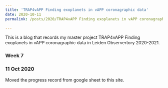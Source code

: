 ```yaml
---
title: 'TRAP4vAPP Finding exoplanets in vAPP coronagraphic data'
date: 2020-10-11
permalink: /posts/2020/TRAP4vAPP Finding exoplanets in vAPP coronagraphic data

---
```


This is a blog that records my master project TRAP4vAPP Finding exoplanets in vAPP coronagraphic data in Leiden Observertory 2020-2021.

### Week 7

### 11 Oct 2020

Moved the progress record from google sheet to this site.

